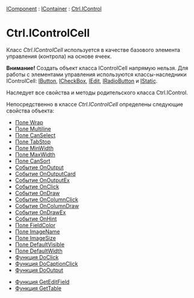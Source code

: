 ﻿---
Title: Компонент IControlCell
Link: .Ctrl.IControlCell
---

[IComponent](topic:Com.Custom.ComClasses.IComponent.Default) :
[IContainer](topic:Com.Custom.ComClasses.IContainer.Default) :
[Ctrl.IControl](topic:Com.Custom.ComClasses.Ctrl.IControl.Default)

# Ctrl.IControlCell

Класс *Ctrl.IControlCell* используется в качестве базового элемента управления (контрола)
на основе ячеек.

**Внимание!** Создать объект класса IControlCell напрямую нельзя.
Для работы с элементами управления используются классы-наследники IControlCell:
[IButton](topic:.Custom.ComClasses.Ctrl.IButton.Default),
[ICheckBox](topic:.Custom.ComClasses.Ctrl.ICheckBox.Default),
[IEdit](topic:.Custom.ComClasses.Ctrl.IEdit.Default),
[IRadioButton](topic:.Custom.ComClasses.Ctrl.IRadioButton.Default) и
[IStatic](topic:.Custom.ComClasses.Ctrl.IStatic.Default).

Наследует все свойства и методы родительского класса Ctrl.IControl.

Непосредственно в классе *Ctrl.IControlCell* определены следующие свойства объекта:

* [Поле Wrap](Wrap)
* [Поле Multiline](Multiline)
* [Поле CanSelect](CanSelect)
* [Поле TabStop](TabStop)
* [Поле MinWidth](MinWidth)
* [Поле MaxWidth](MaxWidth)
* [Поле CanSort](CanSort)
* [Событие OnOutput](OnOutput)
* [Событие OnOutputCard](OnOutputCard)
* [Событие OnOutputEx](OnOutputEx)
* [Событие OnClick](OnClick)
* [Событие OnDraw](OnDraw)
* [Событие OnColumnClick](OnColumnClick)
* [Событие OnColumnDraw](OnColumnDraw)
* [Событие OnDrawEx](OnDrawEx)
* [Событие OnHint](OnHint)
* [Поле FieldColor](FieldColor)
* [Поле ImageName](ImageName)
* [Поле ImageSize](ImageSize)
* [Поле DefaultVisible](DefaultVisible)
* [Поле DefaultWidth](DefaultWidth)
* [Функция DoClick](DoClick)
* [Функция DoCaptionClick](DoCaptionClick)
* [Функция DoOutput](DoOutput)
<!--* [Процедура jsonToStorage](jsonToStorage) web -->
* [Функция GetEditField](GetEditField)
* [Функция GetTable](GetTable)
